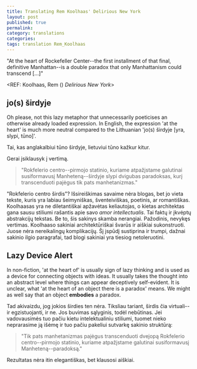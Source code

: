 ```yaml
---
title: Translating Rem Koolhaas' Delirious New York 
layout: post
published: true
permalink:
category: translations 
categories: 
tags: translation Rem_Koolhaas 
---
```

  
"At the heart of Rockefeller Center--the first installment of that final, definitive Manhattan--is a double paradox that only Manhattanism could transcend [...]"
  
<REF: Koolhaas, Rem () *Delirious New York*>
  
## jo(s) širdyje

Oh please, not this lazy metaphor that unnecessarily poeticises an otherwise already loaded expression. In English, the expression 'at the heart' is much more neutral compared to the Lithuanian 'jo(s) širdyje [yra, slypi, tūno]'. 
  
Tai, kas anglakalbiui tūno širdyje, lietuviui tūno kažkur kitur.
  
Gerai įsiklausyk į vertimą.
  
> "Rokfelerio centro--pirmojo statinio, kuriame atpažįstame galutinai susiformavusį Manheteną--širdyje slypi dvigubas paradoksas, kurį transcenduoti pajėgus tik pats manhetanizmas."

"Rokfelerio centro širdis"? Išsireiškimas savaime nėra blogas, bet jo vieta tekste, kuris yra labiau šeimyniškas, šventeiviškas, poetinis, ar romantiškas. Koolhaasas yra ne diletantiškai apžavėtas keliautojas, o kietas architektas gana sausu stiliumi rašantis apie savo *amor intellectualis*. Tai faktų ir įkvėptų abstrakcijų tekstas. Be to, šis sakinys skamba nerangiai. Pažodinis, nevykęs vertimas. Koolhaaso sakiniai architektūriškai švarūs ir aiškiai sukonstruoti. Juose nėra nereikalingų komplikacijų. Šį įspūdį sustiprina ir trumpi, dažnai sakinio ilgio paragrafai, tad blogi sakiniai yra tiesiog netoleruotini.
  
  
## Lazy Device Alert
  
In non-fiction, 'at the heart of' is usually sign of lazy thinking and is used as a device for connecting objects with ideas. It usually takes the thought into an abstract level where things can appear deceptively self-evident. It is unclear, what 'at the heart of an object there is a paradox' means. We might as well say that an object **embodies** a paradox. 
  
Tad akivaizdu, jog jokios širdies ten nėra. Tiksliau tariant, širdis čia virtuali--ir egzistuojanti, ir ne. Jos buvimas sąlyginis, todėl nebūtinas. Jei vadovausimės tuo pačiu kietu intelektualiniu stiliumi, tuomet nieko neprarasime ją išėmę ir tuo pačiu pakeliui sutvarkę sakinio struktūrą:

> "Tik pats manhetanizmas pajėgus transcenduoti dvejopą Rokfelerio centro--pirmojo statinio, kuriame atpažįstame galutinai susiformavusį Manheteną--paradoksą."

Rezultatas nėra itin elegantiškas, bet klausosi aiškiai. 
